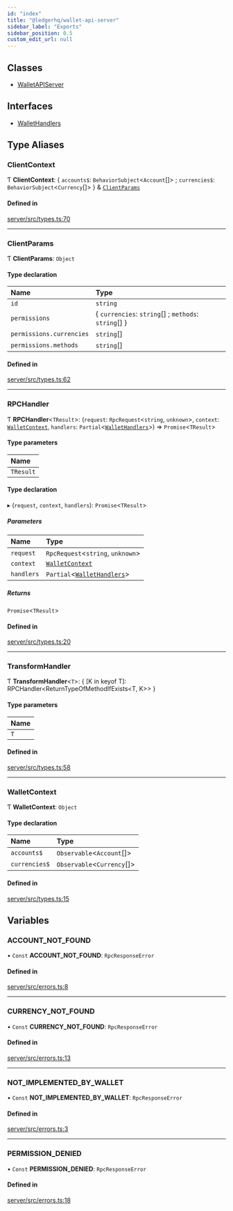 ```yaml
---
id: "index"
title: "@ledgerhq/wallet-api-server"
sidebar_label: "Exports"
sidebar_position: 0.5
custom_edit_url: null
---
```


## Classes

- [WalletAPIServer](classes/WalletAPIServer.md)

## Interfaces

- [WalletHandlers](interfaces/WalletHandlers.md)

## Type Aliases

### ClientContext

Ƭ **ClientContext**: { `accounts$`: `BehaviorSubject`<`Account`[]\> ; `currencies$`: `BehaviorSubject`<`Currency`[]\>  } & [`ClientParams`](#clientparams)

#### Defined in

[server/src/types.ts:70](https://github.com/LedgerHQ/wallet-api/blob/7ac1734/packages/server/src/types.ts#L70)

___

### ClientParams

Ƭ **ClientParams**: `Object`

#### Type declaration

| Name | Type |
| :------ | :------ |
| `id` | `string` |
| `permissions` | { `currencies`: `string`[] ; `methods`: `string`[]  } |
| `permissions.currencies` | `string`[] |
| `permissions.methods` | `string`[] |

#### Defined in

[server/src/types.ts:62](https://github.com/LedgerHQ/wallet-api/blob/7ac1734/packages/server/src/types.ts#L62)

___

### RPCHandler

Ƭ **RPCHandler**<`TResult`\>: (`request`: `RpcRequest`<`string`, `unknown`\>, `context`: [`WalletContext`](#walletcontext), `handlers`: `Partial`<[`WalletHandlers`](interfaces/WalletHandlers.md)\>) => `Promise`<`TResult`\>

#### Type parameters

| Name |
| :------ |
| `TResult` |

#### Type declaration

▸ (`request`, `context`, `handlers`): `Promise`<`TResult`\>

##### Parameters

| Name | Type |
| :------ | :------ |
| `request` | `RpcRequest`<`string`, `unknown`\> |
| `context` | [`WalletContext`](#walletcontext) |
| `handlers` | `Partial`<[`WalletHandlers`](interfaces/WalletHandlers.md)\> |

##### Returns

`Promise`<`TResult`\>

#### Defined in

[server/src/types.ts:20](https://github.com/LedgerHQ/wallet-api/blob/7ac1734/packages/server/src/types.ts#L20)

___

### TransformHandler

Ƭ **TransformHandler**<`T`\>: { [K in keyof T]: RPCHandler<ReturnTypeOfMethodIfExists<T, K\>\> }

#### Type parameters

| Name |
| :------ |
| `T` |

#### Defined in

[server/src/types.ts:58](https://github.com/LedgerHQ/wallet-api/blob/7ac1734/packages/server/src/types.ts#L58)

___

### WalletContext

Ƭ **WalletContext**: `Object`

#### Type declaration

| Name | Type |
| :------ | :------ |
| `accounts$` | `Observable`<`Account`[]\> |
| `currencies$` | `Observable`<`Currency`[]\> |

#### Defined in

[server/src/types.ts:15](https://github.com/LedgerHQ/wallet-api/blob/7ac1734/packages/server/src/types.ts#L15)

## Variables

### ACCOUNT\_NOT\_FOUND

• `Const` **ACCOUNT\_NOT\_FOUND**: `RpcResponseError`

#### Defined in

[server/src/errors.ts:8](https://github.com/LedgerHQ/wallet-api/blob/7ac1734/packages/server/src/errors.ts#L8)

___

### CURRENCY\_NOT\_FOUND

• `Const` **CURRENCY\_NOT\_FOUND**: `RpcResponseError`

#### Defined in

[server/src/errors.ts:13](https://github.com/LedgerHQ/wallet-api/blob/7ac1734/packages/server/src/errors.ts#L13)

___

### NOT\_IMPLEMENTED\_BY\_WALLET

• `Const` **NOT\_IMPLEMENTED\_BY\_WALLET**: `RpcResponseError`

#### Defined in

[server/src/errors.ts:3](https://github.com/LedgerHQ/wallet-api/blob/7ac1734/packages/server/src/errors.ts#L3)

___

### PERMISSION\_DENIED

• `Const` **PERMISSION\_DENIED**: `RpcResponseError`

#### Defined in

[server/src/errors.ts:18](https://github.com/LedgerHQ/wallet-api/blob/7ac1734/packages/server/src/errors.ts#L18)
